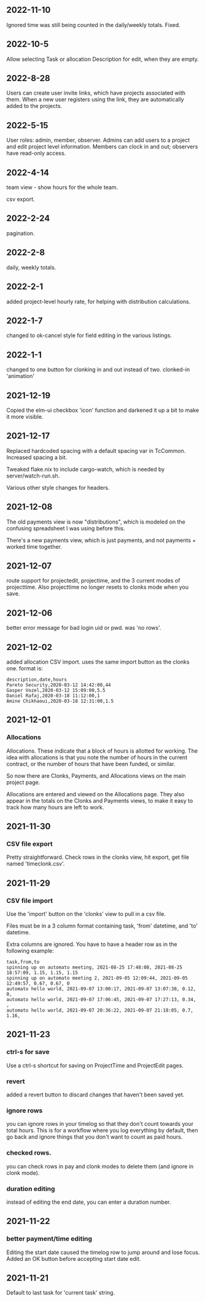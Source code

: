## 2022-11-10

Ignored time was still being counted in the daily/weekly totals.  Fixed.

## 2022-10-5

Allow selecting Task or allocation Description for edit, when they are empty.

## 2022-8-28

Users can create user invite links, which have projects associated with them.  When a new user registers using the
link, they are automatically added to the projects.

## 2022-5-15

User roles: admin, member, observer.  Admins can add users to a project and edit project level information.  Members
can clock in and out; observers have read-only access.

## 2022-4-14

team view - show hours for the whole team.

csv export.

## 2022-2-24

pagination.

## 2022-2-8

daily, weekly totals.

## 2022-2-1

added project-level hourly rate, for helping with distribution calculations.

## 2022-1-7

changed to ok-cancel style for field editing in the various listings.

## 2022-1-1

changed to one button for clonking in and out instead of two.  clonked-in 'animation'

## 2021-12-19

Copied the elm-ui checkbox 'icon' function and darkened it up a bit to make it more visible.

## 2021-12-17

Replaced hardcoded spacing with a default spacing var in TcCommon.  Increased spacing a bit.

Tweaked flake.nix to include cargo-watch, which is needed by server/watch-run.sh.

Various other style changes for headers.

## 2021-12-08

The old payments view is now "distributions", which is modeled on the confusing spreadsheet I was using before this.

There's a new payments view, which is just payments, and not payments + worked time together.

## 2021-12-07

route support for projectedit, projectime, and the 3 current modes of projecttime.  Also projecttime
no longer resets to clonks mode when you save.


## 2021-12-06

better error message for bad login uid or pwd.  was 'no rows'.

## 2021-12-02

added allocation CSV import.  uses the same import button as the clonks one.  format is:

```
description,date,hours
Pareto Security,2020-03-12 14:42:00,44
Gasper Vozel,2020-03-12 15:09:00,5.5
Daniel Rafaj,2020-03-18 11:12:00,1
Amine Chikhaoui,2020-03-18 12:31:00,1.5
```

## 2021-12-01

### Allocations

Allocations.  These indicate that a block of hours is allotted for working.   The idea with allocations is that
you note the number of hours in the current contract, or the number of hours that
have been funded, or similar.

So now there are Clonks, Payments, and Allocations views on the main project page.

Allocations are entered and viewed on the Allocations page.  They also
appear in the totals on the Clonks and Payments views, to make it easy to track how many hours are left to work.

## 2021-11-30 

### CSV file export

Pretty straightforward.  Check rows in the clonks view, hit export, get file named 'timeclonk.csv'.

## 2021-11-29 

### CSV file import

Use the 'import' button on the 'clonks' view to pull in a csv file.

Files must be in a 3 column format containing task, 'from' datetime, and 'to' datetime.

Extra columns are ignored.  You have to have a header row as in the following example:


```
task,from,to
spinning up on automato meeting, 2021-08-25 17:48:08, 2021-08-25 18:57:09, 1.15, 1.15, 1.15
spinning up on automato meeting 2, 2021-09-05 12:09:44, 2021-09-05 12:49:57, 0.67, 0.67, 0
automato hello world, 2021-09-07 13:00:17, 2021-09-07 13:07:38, 0.12, 0, 
automato hello world, 2021-09-07 17:06:45, 2021-09-07 17:27:13, 0.34, , 
automato hello world, 2021-09-07 20:36:22, 2021-09-07 21:18:05, 0.7, 1.16, 
```


## 2021-11-23

### ctrl-s for save

Use a ctrl-s shortcut for saving on ProjectTime and ProjectEdit pages.


### revert

added a revert button to discard changes that haven't been saved yet.

### ignore rows

you can ignore rows in your timelog so that they don't count towards your total hours.  This is
for a workflow where you log everything by default, then go back and ignore things that you don't want to count as
paid hours.

### checked rows.

you can check rows in pay and clonk modes to delete them (and ignore in clonk mode).

### duration editing

instead of editing the end date, you can enter a duration number.

## 2021-11-22

### better payment/time editing

Editing the start date caused the timelog row to jump around and lose focus.
Added an OK button before accepting start date edit.

## 2021-11-21

Default to last task for 'current task' string.


